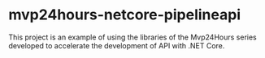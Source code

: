 # mvp24hours-netcore-pipelineapi
This project is an example of using the libraries of the Mvp24Hours series developed to accelerate the development of API with .NET Core.